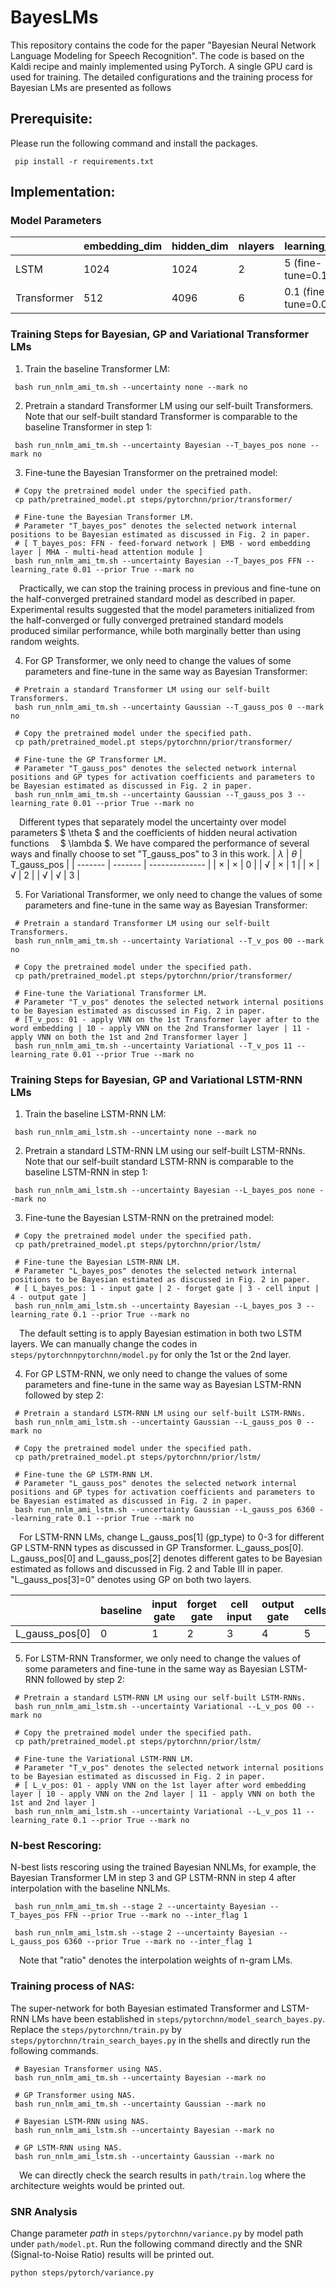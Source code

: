 # BayesLMs

This repository contains the code for the paper "Bayesian Neural Network Language Modeling for Speech Recognition". The code is based on the Kaldi recipe and mainly implemented using PyTorch. A single GPU card is used for training. The detailed configurations and the training process for Bayesian LMs are presented as follows

## Prerequisite:

Please run the following command and install the packages.
```shell
 pip install -r requirements.txt
```

## Implementation:

### Model Parameters

|             | embedding_dim | hidden_dim | nlayers | learning_rate         | dropout  |
| ----------- | ------------- | ---------- | ------- | --------------------- | ------- |
| LSTM        | 1024          | 1024       | 2       | 5 (fine-tune=0.1)     | 0.2      |
| Transformer | 512           | 4096       | 6       | 0.1 (fine-tune=0.01) | 0.2    |


### Training Steps for Bayesian, GP and Variational Transformer LMs

1. Train the baseline Transformer LM:
```shell
 bash run_nnlm_ami_tm.sh --uncertainty none --mark no
```

2. Pretrain a standard Transformer LM using our self-built Transformers. Note that our self-built standard Transformer is comparable to the baseline Transformer in step 1:
```shell
 bash run_nnlm_ami_tm.sh --uncertainty Bayesian --T_bayes_pos none --mark no
```

3. Fine-tune the Bayesian Transformer on the pretrained model:
```shell
 # Copy the pretrained model under the specified path.
 cp path/pretrained_model.pt steps/pytorchnn/prior/transformer/

 # Fine-tune the Bayesian Transformer LM.
 # Parameter "T_bayes_pos" denotes the selected network internal positions to be Bayesian estimated as discussed in Fig. 2 in paper.
 # [ T_bayes_pos: FFN - feed-forward network | EMB - word embedding layer | MHA - multi-head attention module ]
 bash run_nnlm_ami_tm.sh --uncertainty Bayesian --T_bayes_pos FFN --learning_rate 0.01 --prior True --mark no
```

&emsp;Practically, we can stop the training process in previous and fine-tune on the half-converged pretrained standard model as described in paper. Experimental results suggested that the model parameters initialized from the half-converged or fully converged pretrained standard models produced similar performance, while both marginally better than using random weights.

4. For GP Transformer, we only need to change the values of some parameters and fine-tune in the same way as Bayesian Transformer:
```shell
 # Pretrain a standard Transformer LM using our self-built Transformers.
 bash run_nnlm_ami_tm.sh --uncertainty Gaussian --T_gauss_pos 0 --mark no

 # Copy the pretrained model under the specified path.
 cp path/pretrained_model.pt steps/pytorchnn/prior/transformer/

 # Fine-tune the GP Transformer LM.
 # Parameter "T_gauss_pos" denotes the selected network internal positions and GP types for activation coefficients and parameters to be Bayesian estimated as discussed in Fig. 2 in paper.
 bash run_nnlm_ami_tm.sh --uncertainty Gaussian --T_gauss_pos 3 --learning_rate 0.01 --prior True --mark no
```

&emsp;Different types that separately model the uncertainty over model parameters $ \theta $ and the coefficients of hidden neural activation functions &emsp;$ \lambda $. We have compared the performance of several ways and finally choose to set "T_gauss_pos" to 3 in this work.
| $\lambda$ | $\theta$ | T_gauss_pos |
| ------- | ------- | -------------- |
| &times; | &times; | 0              |
| &radic; | &times; | 1              |
| &times; | &radic; | 2              |
| &radic; | &radic; | 3              |

5. For Variational Transformer, we only need to change the values of some parameters and fine-tune in the same way as Bayesian Transformer:
```shell
 # Pretrain a standard Transformer LM using our self-built Transformers.
 bash run_nnlm_ami_tm.sh --uncertainty Variational --T_v_pos 00 --mark no

 # Copy the pretrained model under the specified path.
 cp path/pretrained_model.pt steps/pytorchnn/prior/transformer/

 # Fine-tune the Variational Transformer LM.
 # Parameter "T_v_pos" denotes the selected network internal positions to be Bayesian estimated as discussed in Fig. 2 in paper.
 # [T_v_pos: 01 - apply VNN on the 1st Transformer layer after to the word embedding | 10 - apply VNN on the 2nd Transformer layer | 11 - apply VNN on both the 1st and 2nd Transformer layer ]
 bash run_nnlm_ami_tm.sh --uncertainty Variational --T_v_pos 11 --learning_rate 0.01 --prior True --mark no
```


### Training Steps for Bayesian, GP and Variational LSTM-RNN LMs

1. Train the baseline LSTM-RNN LM:
```shell
 bash run_nnlm_ami_lstm.sh --uncertainty none --mark no
```

2. Pretrain a standard LSTM-RNN LM using our self-built LSTM-RNNs. Note that our self-built standard LSTM-RNN is comparable to the baseline LSTM-RNN in step 1:
```shell
 bash run_nnlm_ami_lstm.sh --uncertainty Bayesian --L_bayes_pos none --mark no
```

3. Fine-tune the Bayesian LSTM-RNN on the pretrained model:
```shell
 # Copy the pretrained model under the specified path.
 cp path/pretrained_model.pt steps/pytorchnn/prior/lstm/

 # Fine-tune the Bayesian LSTM-RNN LM.
 # Parameter "L_bayes_pos" denotes the selected network internal positions to be Bayesian estimated as discussed in Fig. 2 in paper.
 # [ L_bayes_pos: 1 - input gate | 2 - forget gate | 3 - cell input | 4 - output gate ]
 bash run_nnlm_ami_lstm.sh --uncertainty Bayesian --L_bayes_pos 3 --learning_rate 0.1 --prior True --mark no
```

&emsp;The default setting is to apply Bayesian estimation in both two LSTM layers. We can manually change the codes in `steps/pytorchnnpytorchnn/model.py` for only the 1st or the 2nd layer.

4. For GP LSTM-RNN, we only need to change the values of some parameters and fine-tune in the same way as Bayesian LSTM-RNN followed by step 2:
```shell
 # Pretrain a standard LSTM-RNN LM using our self-built LSTM-RNNs.
 bash run_nnlm_ami_lstm.sh --uncertainty Gaussian --L_gauss_pos 0 --mark no

 # Copy the pretrained model under the specified path.
 cp path/pretrained_model.pt steps/pytorchnn/prior/lstm/

 # Fine-tune the GP LSTM-RNN LM.
 # Parameter "L_gauss_pos" denotes the selected network internal positions and GP types for activation coefficients and parameters to be Bayesian estimated as discussed in Fig. 2 in paper.
 bash run_nnlm_ami_lstm.sh --uncertainty Gaussian --L_gauss_pos 6360 --learning_rate 0.1 --prior True --mark no
```

&emsp;For LSTM-RNN LMs, change L_gauss_pos[1] (gp_type) to 0-3 for different GP LSTM-RNN types as discussed in GP Transformer. L_gauss_pos[0]. L_gauss_pos[0] and L_gauss_pos[2] denotes different gates to be Bayesian estimated as follows and discussed in Fig. 2 and Table III in paper. "L_gauss_pos[3]=0" denotes using GP on both two layers.

|           | baseline | input gate | forget gate | cell input | output gate | cells | hidden gate | inputs |
| -------------- | -------- | ---------- | ----------- | --------- | ----------- | ----- | ------- | ------ |
| L_gauss_pos[0] | 0        | 1          | 2           | 3         | 4           | 5     | 6       | 7      |

5. For LSTM-RNN Transformer, we only need to change the values of some parameters and fine-tune in the same way as Bayesian LSTM-RNN followed by step 2:
```shell
 # Pretrain a standard LSTM-RNN LM using our self-built LSTM-RNNs.
 bash run_nnlm_ami_lstm.sh --uncertainty Variational --L_v_pos 00 --mark no

 # Copy the pretrained model under the specified path.
 cp path/pretrained_model.pt steps/pytorchnn/prior/lstm/

 # Fine-tune the Variational LSTM-RNN LM.
 # Parameter "T_v_pos" denotes the selected network internal positions to be Bayesian estimated as discussed in Fig. 2 in paper.
 # [ L_v_pos: 01 - apply VNN on the 1st layer after word embedding layer | 10 - apply VNN on the 2nd layer | 11 - apply VNN on both the 1st and 2nd layer ]
 bash run_nnlm_ami_lstm.sh --uncertainty Variational --L_v_pos 11 --learning_rate 0.1 --prior True --mark no
```


### N-best Rescoring:

N-best lists rescoring using the trained Bayesian NNLMs, for example, the Bayesian Transformer LM in step 3 and GP LSTM-RNN in step 4 after interpolation with the baseline NNLMs.

```shell
 bash run_nnlm_ami_tm.sh --stage 2 --uncertainty Bayesian --T_bayes_pos FFN --prior True --mark no --inter_flag 1

 bash run_nnlm_ami_lstm.sh --stage 2 --uncertainty Bayesian --L_gauss_pos 6360 --prior True --mark no --inter_flag 1
```

&emsp;Note that "ratio" denotes the interpolation weights of n-gram LMs.
<!-- <br> -->

### Training process of NAS:

The super-network for both Bayesian estimated Transformer and LSTM-RNN LMs have been established in `steps/pytorchnn/model_search_bayes.py`. 
Replace the `steps/pytorchnn/train.py` by `steps/pytorchnn/train_search_bayes.py` in the shells and directly run the following commands. 

```shell
 # Bayesian Transformer using NAS.
 bash run_nnlm_ami_tm.sh --uncertainty Bayesian --mark no 

 # GP Transformer using NAS.
 bash run_nnlm_ami_tm.sh --uncertainty Gaussian --mark no 

 # Bayesian LSTM-RNN using NAS.
 bash run_nnlm_ami_lstm.sh --uncertainty Bayesian --mark no

 # GP LSTM-RNN using NAS.
 bash run_nnlm_ami_lstm.sh --uncertainty Gaussian --mark no 

```

&emsp;We can directly check the search results in `path/train.log` where the architecture weights would be printed out.
<!-- <br> -->

### SNR Analysis

Change parameter *path* in `steps/pytorchnn/variance.py` by model path under `path/model.pt`. Run the following command directly and the SNR (Signal-to-Noise Ratio) results will be printed out.

```shell
python steps/pytorch/variance.py
```
